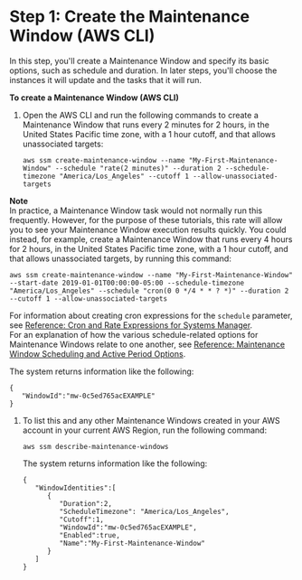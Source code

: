# Step 1: Create the Maintenance Window \(AWS CLI\)<a name="mw-cli-tutorial-create-mw"></a>

In this step, you'll create a Maintenance Window and specify its basic options, such as schedule and duration\. In later steps, you'll choose the instances it will update and the tasks that it will run\.

**To create a Maintenance Window \(AWS CLI\)**

1. Open the AWS CLI and run the following commands to create a Maintenance Window that runs every 2 minutes for 2 hours, in the United States Pacific time zone, with a 1 hour cutoff, and that allows unassociated targets:

   ```
   aws ssm create-maintenance-window --name "My-First-Maintenance-Window" --schedule "rate(2 minutes)" --duration 2 --schedule-timezone "America/Los_Angeles" --cutoff 1 --allow-unassociated-targets
   ```
**Note**  
In practice, a Maintenance Window task would not normally run this frequently\. However, for the purpose of these tutorials, this rate will allow you to see your Maintenance Window execution results quickly\. You could instead, for example, create a Maintenance Window that runs every 4 hours for 2 hours, in the United States Pacific time zone, with a 1 hour cutoff, and that allows unassociated targets, by running this command:  

   ```
   aws ssm create-maintenance-window --name "My-First-Maintenance-Window" --start-date 2019-01-01T00:00:00-05:00 --schedule-timezone "America/Los_Angeles" --schedule "cron(0 0 */4 * * ? *)" --duration 2 --cutoff 1 --allow-unassociated-targets
   ```
For information about creating cron expressions for the `schedule` parameter, see [Reference: Cron and Rate Expressions for Systems Manager](reference-cron-and-rate-expressions.md)\.  
For an explanation of how the various schedule\-related options for Maintenance Windows relate to one another, see [Reference: Maintenance Window Scheduling and Active Period Options](reference-maintenance-windows-schedule-options.md)\.

   The system returns information like the following:

   ```
   {
      "WindowId":"mw-0c5ed765acEXAMPLE"
   }
   ```

1. To list this and any other Maintenance Windows created in your AWS account in your current AWS Region, run the following command:

   ```
   aws ssm describe-maintenance-windows
   ```

   The system returns information like the following:

   ```
   {
      "WindowIdentities":[
         {
            "Duration":2,
            "ScheduleTimezone": "America/Los_Angeles",
            "Cutoff":1,
            "WindowId":"mw-0c5ed765acEXAMPLE",
            "Enabled":true,
            "Name":"My-First-Maintenance-Window"
         }
      ]
   }
   ```